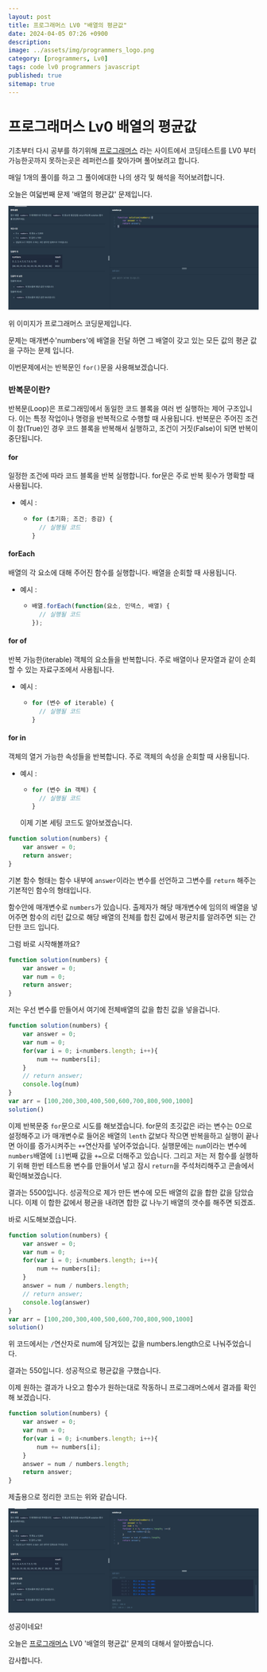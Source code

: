 ```yaml
---
layout: post
title: 프로그래머스 LV0 "배열의 평균값"
date: 2024-04-05 07:26 +0900
description: 
image: ../assets/img/programmers_logo.png
category: [programmers, Lv0]
tags: code lv0 programmers javascript
published: true
sitemap: true
---
```


# 프로그래머스 Lv0 배열의 평균값

  기초부터 다시 공부를 하기위해 [프로그래머스](https://programmers.co.kr/) 라는 사이트에서
  코딩테스트를 LV0 부터 가능한곳까지 못하는곳은 레퍼런스를 찾아가며 풀어보려고 합니다.
  
  매일 1개의 풀이를 하고 그 풀이에대한 나의 생각 및 해석을 적어보려합니다.

  오늘은 여덟번째 문제 '배열의 평균값' 문제입니다.

  ![프로그래머스 이미지](../../assets/img/배열의평균값_01.png)

  위 이미지가 프로그래머스 코딩문제입니다.
  
  문제는 매개변수'numbers'에 배열을 전달 하면 그 배열이 갖고 있는 모든 값의 평균 값을 구하는 문제 입니다.

  이번문제에서는 반복문인 `for()`문을 사용해보겠습니다.

### 반복문이란?
  반복문(Loop)은 프로그래밍에서 동일한 코드 블록을 여러 번 실행하는 제어 구조입니다. 이는 특정 작업이나 명령을 반복적으로 수행할 때 사용됩니다. 반복문은 주어진 조건이 참(True)인 경우 코드 블록을 반복해서 실행하고, 조건이 거짓(False)이 되면 반복이 중단됩니다.
#### for
일정한 조건에 따라 코드 블록을 반복 실행합니다. for문은 주로 반복 횟수가 명확할 때 사용됩니다.
+ 예시 :
    + ```javascript
      for (초기화; 조건; 증감) {
        // 실행될 코드
      }
      ```

#### forEach
배열의 각 요소에 대해 주어진 함수를 실행합니다. 배열을 순회할 때 사용됩니다.
+ 예시 :
    + ```javascript
      배열.forEach(function(요소, 인덱스, 배열) {
        // 실행될 코드
      });
      ```

#### for of
반복 가능한(iterable) 객체의 요소들을 반복합니다. 주로 배열이나 문자열과 같이 순회할 수 있는 자료구조에서 사용됩니다.
+ 예시 :
    + ```javascript
      for (변수 of iterable) {
        // 실행될 코드
      }
      ```

#### for in
객체의 열거 가능한 속성들을 반복합니다. 주로 객체의 속성을 순회할 때 사용됩니다.
+ 예시 :
    + ```javascript
      for (변수 in 객체) {
        // 실행될 코드
      }
      ```



  이제 기본 세팅 코드도 알아보겠습니다.
  
```javascript
function solution(numbers) {
    var answer = 0;
    return answer;
}
``` 
기본 함수 형태는 함수 내부에 `answer`이라는 변수를 선언하고 그변수를 `return` 해주는 기본적인 함수의 형태입니다.

함수안에 매개변수로 `numbers`가 있습니다. 출제자가 해당 매개변수에 임의의 배열을 넣어주면
함수의 리턴 값으로 해당 배열의 전체를 합친 값에서 평균치를 알려주면 되는 간단한 코드 입니다.

그럼 바로 시작해볼까요?

```javascript
function solution(numbers) {
    var answer = 0;
    var num = 0;
    return answer;
}
```    

저는 우선 변수를 만들어서 여기에 전체배열의 값을 합친 값을 넣을겁니다.   

```javascript
function solution(numbers) {
    var answer = 0;
    var num = 0;
    for(var i = 0; i<numbers.length; i++){
        num += numbers[i];
    }
    // return answer;
    console.log(num)
}
var arr = [100,200,300,400,500,600,700,800,900,1000]
solution()
``` 
이제 반복문중 `for`문으로 시도를 해보겠습니다.
for문의 초깃값은 i라는 변수는 0으로 설정해주고 i가 매개변수로 들어온 배열의 `lenth` 값보다 작으면 반복을하고 실행이 끝나면 아이를 증가시켜주는 `++`연산자를 넣어주었습니다.
실행문에는 `num`이라는 변수에 `numbers`배열에 `[i]`번째 값을 `+=`으로 더해주고 있습니다.
그리고 저는 저 함수를 실행하기 위해 한번 테스트용 변수를 만들어서 넣고 잠시 `return`을 주석처리해주고 콘솔에서 확인해보겠습니다.

결과는 5500입니다. 성공적으로 제가 만든 변수에 모든 배열의 값을 합한 값을 담았습니다.
이제 이 합한 값에서 평균을 내려면 합한 값 나누기 배열의 갯수를 해주면 되겠죠.

바로 시도해보겠습니다.

```javascript
function solution(numbers) {
    var answer = 0;
    var num = 0;
    for(var i = 0; i<numbers.length; i++){
        num += numbers[i];
    }
    answer = num / numbers.length;
    // return answer;
    console.log(answer)
}
var arr = [100,200,300,400,500,600,700,800,900,1000]
solution()
``` 

위 코드에서는 `/`연산자로 num에 담겨있는 값을 numbers.length으로 나눠주었습니다.

결과는 550입니다. 성공적으로 평균값을 구했습니다.

이제 원하는 결과가 나오고 함수가 원하는대로 작동하니 프로그래머스에서 결과를 확인해 보겠습니다.

```javascript
function solution(numbers) {
    var answer = 0;
    var num = 0;
    for(var i = 0; i<numbers.length; i++){
        num += numbers[i];
    }
    answer = num / numbers.length;
    return answer;
}
``` 
제출용으로 정리한 코드는 위와 같습니다.

![프로그래머스 이미지](../../assets/img/배열의평균값_02.png)

성공이네요!

오늘은 [프로그래머스](https://programmers.co.kr/) LV0 '배열의 평균값' 문제의 대해서 알아봤습니다.

감사합니다.